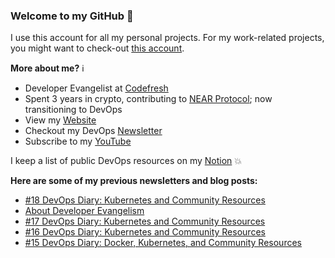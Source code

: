### Welcome to my GitHub :turtle:

I use this account for all my personal projects. For my work-related projects, you might want to check-out [this account](https://github.com/anais-codefresh).

**More about me?** :information_source:
* Developer Evangelist at [Codefresh](https://codefresh.io/)
* Spent 3 years in crypto, contributing to [NEAR Protocol](https://github.com/near); now transitioning to DevOps
* View my [Website](https://anaisurl.com/)
* Checkout my DevOps [Newsletter](https://blog.anaisurl.com/tag/devops)
* Subscribe to my [YouTube](https://www.youtube.com/channel/UCb4mfRT5UWpjoUQRcIE2qOQ)

I keep a list of public DevOps resources on my [Notion](https://www.notion.so/DevOps-Diary-2e5c82e48d374442858fc8295070a4b8) :boom:

**Here are some of my previous newsletters and blog posts:**
<!-- BLOG-POST-LIST:START -->
- [#18 DevOps Diary: Kubernetes and Community Resources](https://blog.anaisurl.com/18-devops-diary-kubernetes-and-community-resources/)
- [About Developer Evangelism](https://blog.anaisurl.com/about-developer-evangelism/)
- [#17 DevOps Diary: Kubernetes and Community Resources](https://blog.anaisurl.com/17-devops-diary-kubernetes-and-community-resources/)
- [#16 DevOps Diary: Kubernetes and Community Resources](https://blog.anaisurl.com/16-devops-diary-kubernetes-and-community-resources/)
- [#15 DevOps Diary: Docker, Kubernetes, and Community Resources](https://blog.anaisurl.com/15-devops-diary-docker-kubernetes-and-community-resources/)
<!-- BLOG-POST-LIST:END -->

